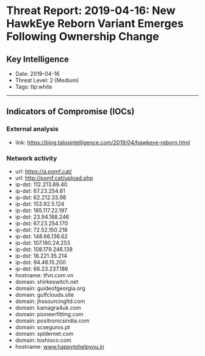# Threat Report: 2019-04-16: New HawkEye Reborn Variant Emerges Following Ownership Change


## Key Intelligence
* Date: 2019-04-16
* Threat Level: 2 (Medium)
* Tags: tlp:white

---

## Indicators of Compromise (IOCs)
### External analysis
* link: https://blog.talosintelligence.com/2019/04/hawkeye-reborn.html

### Network activity
* url: https://a.pomf.cat/
* url: http://pomf.cat/upload.php
* ip-dst: 112.213.89.40
* ip-dst: 67.23.254.61
* ip-dst: 62.212.33.98
* ip-dst: 153.92.5.124
* ip-dst: 185.117.22.197
* ip-dst: 23.94.188.246
* ip-dst: 67.23.254.170
* ip-dst: 72.52.150.218
* ip-dst: 148.66.136.62
* ip-dst: 107.180.24.253
* ip-dst: 108.179.246.138
* ip-dst: 18.221.35.214
* ip-dst: 94.46.15.200
* ip-dst: 66.23.237.186
* hostname: tfvn.com.vn
* domain: shirkeswitch.net
* domain: guideofgeorgia.org
* domain: gulfclouds.site
* domain: jhssourcingltd.com
* domain: kamagra4uk.com
* domain: pioneerfitting.com
* domain: positronicsindia.com
* domain: scseguros.pt
* domain: spldernet.com
* domain: toshioco.com
* hostname: www.happytohelpyou.in
